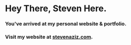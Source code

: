 # Hey There, Steven Here.
### You've arrived at my personal website &amp; portfolio.
### Visit my website at [stevenaziz.com](stevenaziz.com).